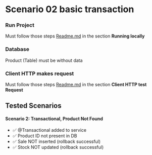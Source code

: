 # Scenario 02 basic transaction

### Run Project
Must follow those steps [Readme.md](README.md) in the section **Running locally**

### Database
Product (Table) must be without data

### Client HTTP makes request
Must follow those steps [Readme.md](README.md) in the section **Client HTTP test Request**

## Tested Scenarios

#### Scenario 2: Transactional, Product Not Found

- ✅ @Transactional added to service
- ✅ Product ID not present in DB
- ✅ Sale NOT inserted (rollback successful)
- ✅ Stock NOT updated (rollback successful)